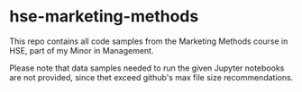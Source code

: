 # hse-marketing-methods
This repo contains all code samples from the Marketing Methods course in HSE, part of my Minor in Management.

Please note that data samples needed to run the given Jupyter notebooks are not provided, since thet exceed github's max file size recommendations.